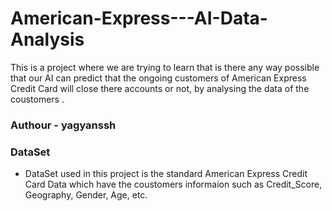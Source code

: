 # American-Express---AI-Data-Analysis
This is a project where we are trying to learn that is there any way possible that our AI 
can predict that the ongoing customers of American Express Credit Card will close there accounts or not, 
by analysing the data of the coustomers .

### Authour - yagyanssh

### DataSet
- DataSet used in this project is the standard American Express Credit Card Data which have the coustomers informaion such as Credit_Score, Geography, Gender, Age, etc.
